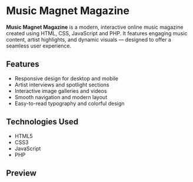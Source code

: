 # Music Magnet Magazine

**Music Magnet Magazine** is a modern, interactive online music magazine created using HTML, CSS, JavaScript and PHP. It features engaging music content, artist highlights, and dynamic visuals — designed to offer a seamless user experience.

## Features
- Responsive design for desktop and mobile
- Artist interviews and spotlight sections
- Interactive image galleries and videos
- Smooth navigation and modern layout
- Easy-to-read typography and colorful design

## Technologies Used
- HTML5
- CSS3
- JavaScript
- PHP

## Preview




